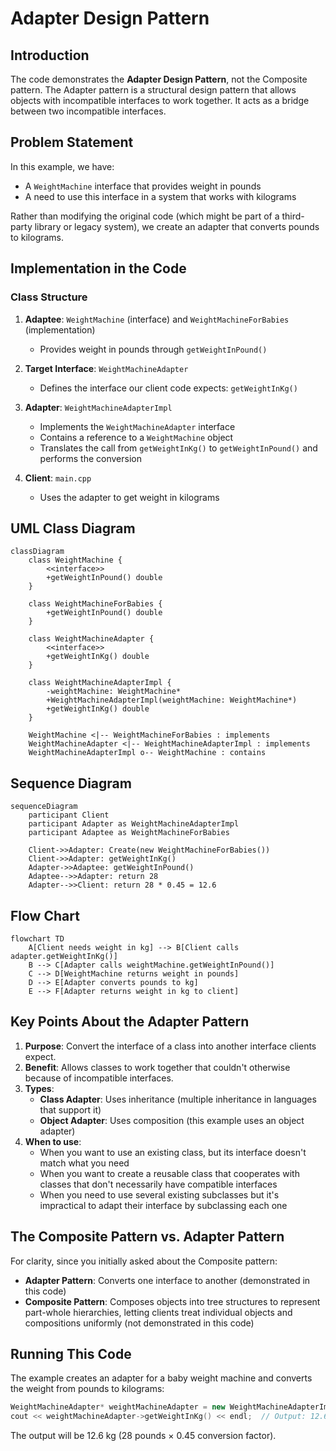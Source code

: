 # Adapter Design Pattern

## Introduction

The code demonstrates the **Adapter Design Pattern**, not the Composite pattern. The Adapter pattern is a structural design pattern that allows objects with incompatible interfaces to work together. It acts as a bridge between two incompatible interfaces.

## Problem Statement

In this example, we have:
- A `WeightMachine` interface that provides weight in pounds
- A need to use this interface in a system that works with kilograms

Rather than modifying the original code (which might be part of a third-party library or legacy system), we create an adapter that converts pounds to kilograms.

## Implementation in the Code

### Class Structure

1. **Adaptee**: `WeightMachine` (interface) and `WeightMachineForBabies` (implementation)
   - Provides weight in pounds through `getWeightInPound()`

2. **Target Interface**: `WeightMachineAdapter` 
   - Defines the interface our client code expects: `getWeightInKg()`

3. **Adapter**: `WeightMachineAdapterImpl`
   - Implements the `WeightMachineAdapter` interface
   - Contains a reference to a `WeightMachine` object
   - Translates the call from `getWeightInKg()` to `getWeightInPound()` and performs the conversion

4. **Client**: `main.cpp`
   - Uses the adapter to get weight in kilograms

## UML Class Diagram

```mermaid
classDiagram
    class WeightMachine {
        <<interface>>
        +getWeightInPound() double
    }
    
    class WeightMachineForBabies {
        +getWeightInPound() double
    }
    
    class WeightMachineAdapter {
        <<interface>>
        +getWeightInKg() double
    }
    
    class WeightMachineAdapterImpl {
        -weightMachine: WeightMachine*
        +WeightMachineAdapterImpl(weightMachine: WeightMachine*)
        +getWeightInKg() double
    }
    
    WeightMachine <|-- WeightMachineForBabies : implements
    WeightMachineAdapter <|-- WeightMachineAdapterImpl : implements
    WeightMachineAdapterImpl o-- WeightMachine : contains
```

## Sequence Diagram

```mermaid
sequenceDiagram
    participant Client
    participant Adapter as WeightMachineAdapterImpl
    participant Adaptee as WeightMachineForBabies
    
    Client->>Adapter: Create(new WeightMachineForBabies())
    Client->>Adapter: getWeightInKg()
    Adapter->>Adaptee: getWeightInPound()
    Adaptee-->>Adapter: return 28
    Adapter-->>Client: return 28 * 0.45 = 12.6
```

## Flow Chart

```mermaid
flowchart TD
    A[Client needs weight in kg] --> B[Client calls adapter.getWeightInKg()]
    B --> C[Adapter calls weightMachine.getWeightInPound()]
    C --> D[WeightMachine returns weight in pounds]
    D --> E[Adapter converts pounds to kg]
    E --> F[Adapter returns weight in kg to client]
```

## Key Points About the Adapter Pattern

1. **Purpose**: Convert the interface of a class into another interface clients expect.
2. **Benefit**: Allows classes to work together that couldn't otherwise because of incompatible interfaces.
3. **Types**:
   - **Class Adapter**: Uses inheritance (multiple inheritance in languages that support it)
   - **Object Adapter**: Uses composition (this example uses an object adapter)
4. **When to use**:
   - When you want to use an existing class, but its interface doesn't match what you need
   - When you want to create a reusable class that cooperates with classes that don't necessarily have compatible interfaces
   - When you need to use several existing subclasses but it's impractical to adapt their interface by subclassing each one

## The Composite Pattern vs. Adapter Pattern

For clarity, since you initially asked about the Composite pattern:

- **Adapter Pattern**: Converts one interface to another (demonstrated in this code)
- **Composite Pattern**: Composes objects into tree structures to represent part-whole hierarchies, letting clients treat individual objects and compositions uniformly (not demonstrated in this code)

## Running This Code

The example creates an adapter for a baby weight machine and converts the weight from pounds to kilograms:

```cpp
WeightMachineAdapter* weightMachineAdapter = new WeightMachineAdapterImpl(new WeightMachineForBabies());
cout << weightMachineAdapter->getWeightInKg() << endl;  // Output: 12.6
```

The output will be 12.6 kg (28 pounds × 0.45 conversion factor).

